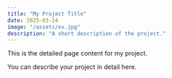 ```yaml
---
title: "My Project Title"
date: 2025-03-24
image: "/assets/ex.jpg"
description: "A short description of the project."
---
```


This is the detailed page content for my project.

You can describe your project in detail here.